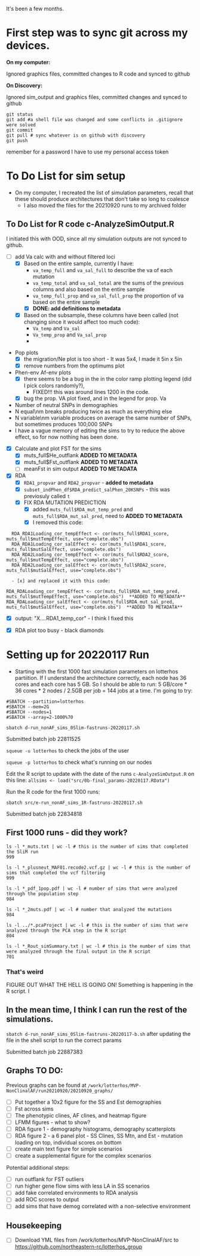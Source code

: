 It's been a few months.

# First step was to sync git across my devices.

**On my computer:**

Ignored graphics files, committed changes to R code and synced to github 

**On Discovery:**

Ignored sim_output and graphics files, committed changes and synced to github

```
git status
git add #a shell file was changed and some conflicts in .gitignore were solved
git commit 
git pull # sync whatever is on github with discovery
git push
```

remember for a password I have to use my personal access token

# To Do List for sim setup

- On my computer, I recreated the list of simulation parameters, recall that these should produce architectures that don't take so long to coalesce
   - I also moved the files for the 20210920 runs to my archived folder

## To Do List for R code c-AnalyzeSimOutput.R

I initiated this with OOD, since all my simulation outputs are not synced to github. 

- [ ] add Va calc with and without filtered loci
   - [x] Based on the entire sample, currently I have:
      - `va_temp_full` and `va_sal_full` to describe the va of each mutation
      - `va_temp_total` and `va_sal_total` are the sums of the previous columns and also based on the entire sample
      - `va_temp_full_prop` and `va_sal_full_prop` the proportion of va based on the entire sample
      - [x] **DONE: add definitions to metadata**
   - [x] Based on the subsample, these columns have been called (not changing since it would affect too much code):
      - `Va_temp` and `Va_sal`
      - `Va_temp_prop` and `Va_sal_prop`
      - 
- Pop plots 
   - [x] the migration/Ne plot is too short - It was 5x4, I made it 5in x 5in
   - [x] remove numbers from the optimums plot
 - Phen-env Af-env plots
   -  [x] there seems to be a bug in the in the color ramp plotting legend (did I pick colors randomly?), 
      -    FIXED!!! this was around lines 1200 in the code.
   -  [x] bug the prop. VA plot fixed, and in the legend for prop. Va
 -  Number of neutral SNPs in demographies
   -    N equal\nm breaks producing twice as much as everything else
   -    N variable\nm variable produces on average the same number of SNPs, but sometimes produces 100,000 SNPs
   -    I have a vague memory of editing the sims to try to reduce the above effect, so for now nothing has been done. 

- [x] Calculate and plot FST for the sims 
   - [x]    muts_full$He_outflank   **ADDED TO METADATA**
   - [x]    muts_full$Fst_outflank   **ADDED TO METADATA**
   - [ ]    meanFst in sim output  **ADDED TO METADATA**
- [x] RDA
   - [x] `RDA1_propvar` and `RDA2_propvar` - **added to metadata**
   - [x] `subset_indPhen_df$RDA_predict_salPhen_20KSNPs` - this was previosuly called `t`
   - [x] FIX RDA MUTATION PREDICTION
      - [x] added `muts_full$RDA_mut_temp_pred` and `muts_full$RDA_mut_sal_pred`, need to **ADDED TO METADATA**
      - [x] I removed this code:

```  
  RDA_RDA1Loading_cor_tempEffect <- cor(muts_full$RDA1_score, muts_full$mutTempEffect, use="complete.obs")
  RDA_RDA1Loading_cor_salEffect <- cor(muts_full$RDA1_score, muts_full$mutSalEffect, use="complete.obs")
  RDA_RDA2Loading_cor_tempEffect <- cor(muts_full$RDA2_score, muts_full$mutTempEffect, use="complete.obs")
  RDA_RDA2Loading_cor_salEffect <- cor(muts_full$RDA2_score, muts_full$mutSalEffect, use="complete.obs") 
```
      - [x] and replaced it with this code: 
```
RDA_RDALoading_cor_tempEffect <- cor(muts_full$RDA_mut_temp_pred, muts_full$mutTempEffect, use="complete.obs")  **ADDED TO METADATA**
RDA_RDALoading_cor_salEffect <- cor(muts_full$RDA_mut_sal_pred, muts_full$mutSalEffect, use="complete.obs")  **ADDED TO METADATA**
```

   - [x] output: "X....RDA1_temp_cor" - I think I fixed this
   - [x] RDA plot too busy - black diamonds


# Setting up for 20220117 Run
* Starting with the first 1000 fast simulation parameters on lotterhos partiition. If I understand the architecture correctly, each node has 36 cores and each core has 5 GB. So I should be able to run: 5 GB/core * 36 cores * 2 nodes / 2.5GB per job = 144 jobs at a time. I'm going to try:
```
#SBATCH --partition=lotterhos
#SBATCH --mem=2G
#SBATCH --nodes=1
#SBATCH --array=2-1000%70
```

`sbatch d-run_nonAF_sims_0Slim-fastruns-20220117.sh`

Submitted batch job 22811525

`squeue -u lotterhos` to check the jobs of the user

`squeue -p lotterhos` to check what's running on our nodes

Edit the R script to update with the date of the runs `c-AnalyzeSimOutput.R` on this line:
`allsims <- load("src/0b-final_params-20220117.RData")`

Run the R code for the first 1000 runs:

`sbatch src/e-run_nonAF_sims_1R-fastruns-20220117.sh`

Submitted batch job 22834818

## First 1000 runs - did they work?
```
ls -l *_muts.txt | wc -l # this is the number of sims that completed the SliM run
999

ls -l *_plusneut_MAF01.recode2.vcf.gz | wc -l # this is the number of sims that completed the vcf filtering
999

ls -l *_pdf_1pop.pdf | wc -l # number of sims that were analyzed through the population step
984

ls -l *_2muts.pdf | wc -l # number that analyzed the mutations
984

ls -l ../*.pcaProject | wc -l # this is the number of sims that were analyzed through the PCA step in the R script
804

ls -l *_Rout_simSummary.txt | wc -l # this is the number of sims that were analyzed through the final output in the R script
701
```

### That's weird

FIGURE OUT WHAT THE HELL IS GOING ON! Something is happening in the R script. I

## In the mean time, I think I can run the rest of the simulations.

`sbatch d-run_nonAF_sims_0Slim-fastruns-20220117-b.sh` after updating the file in the shell script to run the correct params

Submitted batch job 22887383



## Graphs TO DO:
Previous graphs can be found at `/work/lotterhos/MVP-NonClinalAF/run20210920/20210920_graphs/`

-  [ ] Put together a 10x2 figure for the SS and Est demographies
-  [ ] Fst across sims
-  [ ] The phenotypic clines, AF clines, and heatmap figure
-  [ ] LFMM figures - what to show?
-  [ ] RDA figure 1 - demography histograms, demography scatterplots
-  [ ] RDA figure 2 - a 6 panel plot - SS Clines, SS Mtn, and Est - mutation loading on top, individual scores on bottom
- [ ] create main text figure for simple scenarios
- [ ] create a supplemental figure for the complex scenarios

Potential additional steps:
- [ ] run outflank for FST outliers
- [ ] run higher gene flow sims with less LA in SS scenarios
- [ ] add fake correlated environments to RDA analysis
- [ ] add ROC scores to output
- [ ] add sims that have demog correlated with a non-selective environment

## Housekeeping
- [ ] Download YML files from /work/lotterhos/MVP-NonClinalAF/src to https://github.com/northeastern-rc/lotterhos_group
